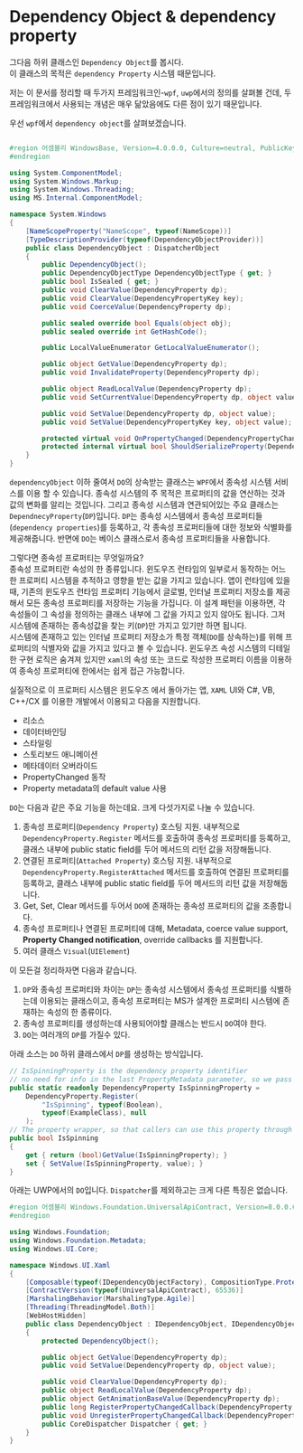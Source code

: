 # Dependency Object & dependency property

그다음 하위 클래스인 `Dependency Object`를 봅시다.  
이 클래스의 목적은 `dependency Property` 시스템 때문입니다.

저는 이 문서를 정리할 때 두가지 프레임워크인-`wpf`, `uwp`에서의 정의를 살펴볼 건데, 두 프레임워크에서 사용되는 개념은 매우 닮았음에도 다른 점이 있기 때문입니다.

우선 `wpf`에서 `dependency object`를 살펴보겠습니다.

```cs

#region 어셈블리 WindowsBase, Version=4.0.0.0, Culture=neutral, PublicKeyToken=31bf3856ad364e35
#endregion

using System.ComponentModel;
using System.Windows.Markup;
using System.Windows.Threading;
using MS.Internal.ComponentModel;

namespace System.Windows
{
    [NameScopeProperty("NameScope", typeof(NameScope))]
    [TypeDescriptionProvider(typeof(DependencyObjectProvider))]
    public class DependencyObject : DispatcherObject
    {
        public DependencyObject();
        public DependencyObjectType DependencyObjectType { get; }
        public bool IsSealed { get; }
        public void ClearValue(DependencyProperty dp);
        public void ClearValue(DependencyPropertyKey key);
        public void CoerceValue(DependencyProperty dp);

        public sealed override bool Equals(object obj);
        public sealed override int GetHashCode();

        public LocalValueEnumerator GetLocalValueEnumerator();

        public object GetValue(DependencyProperty dp);
        public void InvalidateProperty(DependencyProperty dp);

        public object ReadLocalValue(DependencyProperty dp);
        public void SetCurrentValue(DependencyProperty dp, object value);

        public void SetValue(DependencyProperty dp, object value);
        public void SetValue(DependencyPropertyKey key, object value);

        protected virtual void OnPropertyChanged(DependencyPropertyChangedEventArgs e);
        protected internal virtual bool ShouldSerializeProperty(DependencyProperty dp);
    }
}
```

`dependencyObject` 이하 줄여서 `DO`의 상속받는 클래스는 `WPF`에서 종속성 시스템 서비스를 이용 할 수 있습니다. 종속성 시스템의 주 목적은 프로퍼티의 값을 연산하는 것과 값의 변화를 알리는 것입니다. 그리고 종속성 시스템과 연관되어있는 주요 클래스는 `DependnecyProperty`(`DP`)입니다. `DP`는 종속성 시스템에서 종속성 프로퍼티들(`dependency properties`)를 등록하고, 각 종속성 프로퍼티들에 대한 정보와 식별화를 제공해줍니다. 반면에 `DO`는 베이스 클래스로서 종속성 프로퍼티들을 사용합니다.

그렇다면 종속성 프로퍼티는 무엇일까요?  
종속성 프로퍼티란 속성의 한 종류입니다. 윈도우즈 런타임의 일부로서 동작하는 어느 한 프로퍼티 시스템을 추적하고 영향을 받는 값을 가지고 있습니다. 앱이 런타임에 있을 때, 기존의 윈도우즈 런타임 프로퍼티 기능에서 글로벌, 인터널 프로퍼티 저장소를 제공해서 모든 종속성 프로퍼티를 저장하는 기능을 가집니다. 이 설계 패턴을 이용하면, 각 속성들이 그 속성을 정의하는 클래스 내부에 그 값을 가지고 있지 않아도 됩니다. 그저 시스템에 존재하는 종속성값을 찾는 키(`DP`)만 가지고 있기만 하면 됩니다.  
시스템에 존재하고 있는 인터널 프로퍼티 저장소가 특정 객체(`DO`를 상속하는)를 위해 프로퍼티의 식별자와 값을 가지고 있다고 볼 수 있습니다. 윈도우즈 속성 시스템의 디테일한 구현 로직은 숨겨져 있지만 `xaml`의 속성 또는 코드로 작성한 프로퍼티 이름을 이용하여 종속성 프로퍼티에 한에서는 쉽게 접근 가능합니다.

실질적으로 이 프로퍼티 시스템은 윈도우즈 에서 돌아가는 앱, `XAML` UI와 C#, VB, C++/CX 를 이용한 개발에서 이용되고 다음을 지원합니다.

- 리소스
- 데이터바인딩
- 스타일링
- 스토리보드 애니메이션
- 메타데이터 오버라이드
- PropertyChanged 동작
- Property metadata의 default value 사용

`DO`는 다음과 같은 주요 기능을 하는데요. 크게 다섯가지로 나눌 수 있습니다.

1. 종속성 프로퍼티(`Dependency Property`) 호스팅 지원. 내부적으로 `DependencyProperty.Register` 메서드를 호출하여 종속성 프로퍼티를 등록하고, 클래스 내부에 public static field를 두어 메서드의 리턴 값을 저장해둡니다.
2. 연결된 프로퍼티(`Attached Property`) 호스팅 지원. 내부적으로 `DependencyProperty.RegisterAttached` 메서드를 호출하여 연결된 프로퍼티를 등록하고, 클래스 내부에 public static field를 두어 메서드의 리턴 값을 저장해둡니다.
3. Get, Set, Clear 메서드를 두어서 `DO`에 존재하는 종속성 프로퍼티의 값을 조종합니다.
4. 종속성 프로퍼티나 연결된 프로퍼티에 대해, Metadata, coerce value support, **Property Changed notification**, override callbacks 를 지원합니다.
5. 여러 클래스 `Visual`(`UIElement`)

이 모든걸 정리하자면 다음과 같습니다.

1. `DP`와 종속성 프로퍼티와 차이는 `DP`는 종속성 시스템에서 종속성 프로퍼티를 식별하는데 이용되는 클래스이고, 종속성 프로퍼티는 MS가 설계한 프로퍼티 시스템에 존재하는 속성의 한 종류이다.
2. 종속성 프로퍼티를 생성하는데 사용되어야할 클래스는 반드시 `DO`여야 한다.
3. `DO`는 여러개의 `DP`를 가질수 있다.

아래 소스는 `DO` 하위 클래스에서 `DP`를 생성하는 방식입니다.

```cs
// IsSpinningProperty is the dependency property identifier
// no need for info in the last PropertyMetadata parameter, so we pass null
public static readonly DependencyProperty IsSpinningProperty =
    DependencyProperty.Register(
        "IsSpinning", typeof(Boolean),
        typeof(ExampleClass), null
    );
// The property wrapper, so that callers can use this property through a simple ExampleClassInstance.IsSpinning usage rather than requiring property system APIs
public bool IsSpinning
{
    get { return (bool)GetValue(IsSpinningProperty); }
    set { SetValue(IsSpinningProperty, value); }
}
```

아래는 UWP에서의 `DO`입니다. `Dispatcher`를 제외하고는 크게 다른 특징은 없습니다.

```cs
#region 어셈블리 Windows.Foundation.UniversalApiContract, Version=8.0.0.0, Culture=neutral, PublicKeyToken=null, ContentType=WindowsRuntime
#endregion

using Windows.Foundation;
using Windows.Foundation.Metadata;
using Windows.UI.Core;

namespace Windows.UI.Xaml
{
    [Composable(typeof(IDependencyObjectFactory), CompositionType.Protected, 65536, "Windows.Foundation.UniversalApiContract")]
    [ContractVersion(typeof(UniversalApiContract), 65536)]
    [MarshalingBehavior(MarshalingType.Agile)]
    [Threading(ThreadingModel.Both)]
    [WebHostHidden]
    public class DependencyObject : IDependencyObject, IDependencyObject2
    {
        protected DependencyObject();

        public object GetValue(DependencyProperty dp);
        public void SetValue(DependencyProperty dp, object value);

        public void ClearValue(DependencyProperty dp);
        public object ReadLocalValue(DependencyProperty dp);
        public object GetAnimationBaseValue(DependencyProperty dp);
        public long RegisterPropertyChangedCallback(DependencyProperty dp, DependencyPropertyChangedCallback callback);
        public void UnregisterPropertyChangedCallback(DependencyProperty dp, long token);
        public CoreDispatcher Dispatcher { get; }
    }
}
```
